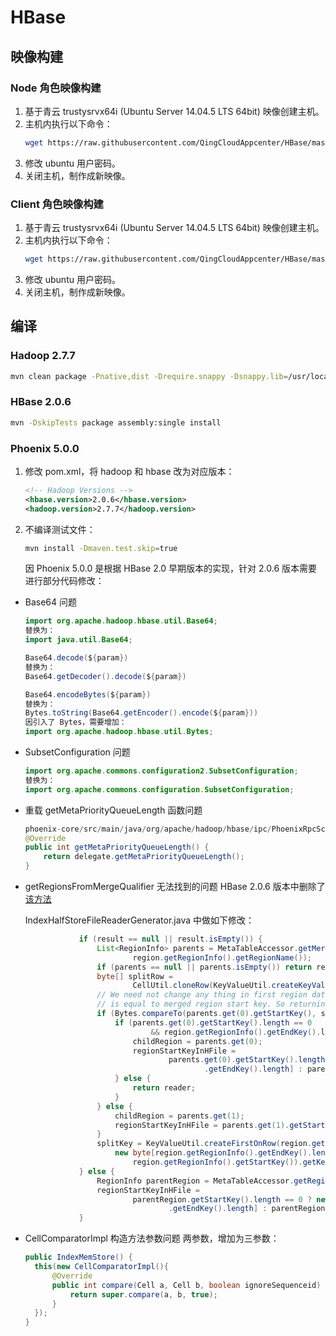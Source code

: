 # HBase

## 映像构建

### Node 角色映像构建
1. 基于青云 trustysrvx64i (Ubuntu Server 14.04.5 LTS 64bit) 映像创建主机。
2. 主机内执行以下命令：
    ```bash
    wget https://raw.githubusercontent.com/QingCloudAppcenter/HBase/master/src/scripts/install.sh; sh install.sh node
    ```
3. 修改 ubuntu 用户密码。
4. 关闭主机，制作成新映像。

### Client 角色映像构建
1. 基于青云 trustysrvx64i (Ubuntu Server 14.04.5 LTS 64bit) 映像创建主机。
2. 主机内执行以下命令：
    ```bash
    wget https://raw.githubusercontent.com/QingCloudAppcenter/HBase/master/src/scripts/install.sh; sh install.sh client
    ```
3. 修改 ubuntu 用户密码。
4. 关闭主机，制作成新映像。

## 编译

### Hadoop 2.7.7
```bash
mvn clean package -Pnative,dist -Drequire.snappy -Dsnappy.lib=/usr/local/lib -Dbundle.snappy -Drequire.openssl -Dopenssl.lib=/usr/lib/x86_64-linux-gnu -Dbundle.openssl -Dtar -DskipTests
```

### HBase 2.0.6
```bash
mvn -DskipTests package assembly:single install
```

### Phoenix 5.0.0
1. 修改 pom.xml，将 hadoop 和 hbase 改为对应版本：
    ```xml
    <!-- Hadoop Versions -->
    <hbase.version>2.0.6</hbase.version>
    <hadoop.version>2.7.7</hadoop.version>
    ```
2. 不编译测试文件：
    ```bash
    mvn install -Dmaven.test.skip=true
    ```
    因 Phoenix 5.0.0 是根据 HBase 2.0 早期版本的实现，针对 2.0.6 版本需要进行部分代码修改：
* Base64 问题
    ```java
    import org.apache.hadoop.hbase.util.Base64;
    替换为：
    import java.util.Base64;
    
    Base64.decode(${param})
    替换为：
    Base64.getDecoder().decode(${param})
  
    Base64.encodeBytes(${param})
    替换为：
    Bytes.toString(Base64.getEncoder().encode(${param}))
    因引入了 Bytes，需要增加：
    import org.apache.hadoop.hbase.util.Bytes;
    ```
* SubsetConfiguration 问题
    ```java
    import org.apache.commons.configuration2.SubsetConfiguration;
    替换为：
    import org.apache.commons.configuration.SubsetConfiguration;
    ```
* 重载 getMetaPriorityQueueLength 函数问题
    ```java
    phoenix-core/src/main/java/org/apache/hadoop/hbase/ipc/PhoenixRpcScheduler.java 中增加：
    @Override
    public int getMetaPriorityQueueLength() {
        return delegate.getMetaPriorityQueueLength();
    }
    ```
* getRegionsFromMergeQualifier 无法找到的问题
    HBase 2.0.6 版本中删除了[该方法](https://github.com/apache/hbase/commit/688a38833c66ece7159676db0571dbca8d7fed1d#diff-081750e39413c3b1930fc9952ed0d920)
    
    IndexHalfStoreFileReaderGenerator.java 中做如下修改：
    ```java
                if (result == null || result.isEmpty()) {
                    List<RegionInfo> parents = MetaTableAccessor.getMergeRegions(ctx.getEnvironment().getConnection(),
                            region.getRegionInfo().getRegionName());
                    if (parents == null || parents.isEmpty()) return reader;
                    byte[] splitRow =
                            CellUtil.cloneRow(KeyValueUtil.createKeyValueFromKey(r.getSplitKey()));
                    // We need not change any thing in first region data because first region start key
                    // is equal to merged region start key. So returning same reader.
                    if (Bytes.compareTo(parents.get(0).getStartKey(), splitRow) == 0) {
                        if (parents.get(0).getStartKey().length == 0
                                && region.getRegionInfo().getEndKey().length != parents.get(0).getEndKey().length) {
                            childRegion = parents.get(0);
                            regionStartKeyInHFile =
                                    parents.get(0).getStartKey().length == 0 ? new byte[parents.get(0)
                                            .getEndKey().length] : parents.get(0).getStartKey();
                        } else {
                            return reader;
                        }
                    } else {
                        childRegion = parents.get(1);
                        regionStartKeyInHFile = parents.get(1).getStartKey();
                    }
                    splitKey = KeyValueUtil.createFirstOnRow(region.getRegionInfo().getStartKey().length == 0 ?
                        new byte[region.getRegionInfo().getEndKey().length] :
                            region.getRegionInfo().getStartKey()).getKey();
                } else {
                    RegionInfo parentRegion = MetaTableAccessor.getRegionInfo(result);
                    regionStartKeyInHFile =
                            parentRegion.getStartKey().length == 0 ? new byte[parentRegion
                                    .getEndKey().length] : parentRegion.getStartKey();
                }
    ```
* CellComparatorImpl 构造方法参数问题
    两参数，增加为三参数：
    ```java
    public IndexMemStore() {
      this(new CellComparatorImpl(){
          @Override
          public int compare(Cell a, Cell b, boolean ignoreSequenceid) {
              return super.compare(a, b, true);
          }
      });
    }
    ```